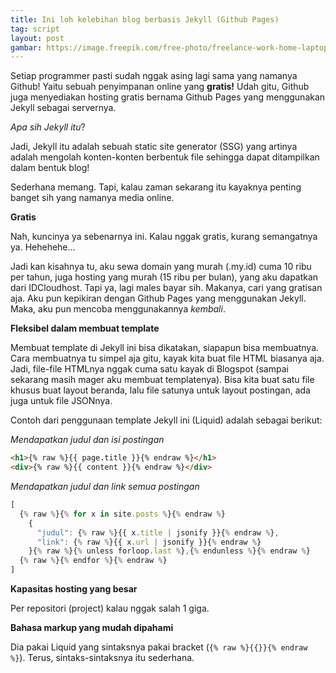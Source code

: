 ```yaml
--- 
title: Ini loh kelebihan blog berbasis Jekyll (Github Pages)
tag: script
layout: post
gambar: https://image.freepik.com/free-photo/freelance-work-home-laptop-beautiful-woman-casual-sit-floor-work-with-portable-computer-with-crossed-legs_231208-2746.jpg
--- 
```


Setiap programmer pasti sudah nggak asing lagi sama yang namanya Github! Yaitu sebuah penyimpanan online yang **gratis!** Udah gitu, Github juga menyediakan hosting gratis bernama Github Pages yang menggunakan Jekyll sebagai servernya.

_Apa sih Jekyll itu_?

Jadi, Jekyll itu adalah sebuah static site generator (SSG) yang artinya adalah mengolah konten-konten berbentuk file sehingga dapat ditampilkan dalam bentuk blog!

Sederhana memang. Tapi, kalau zaman sekarang itu kayaknya penting banget sih yang namanya media online.

**Gratis**

Nah, kuncinya ya sebenarnya ini. Kalau nggak gratis, kurang semangatnya ya. Hehehehe...

Jadi kan kisahnya tu, aku sewa domain yang murah (.my.id) cuma 10 ribu per tahun, juga hosting yang murah (15 ribu per bulan), yang aku dapatkan dari IDCloudhost. Tapi ya, lagi males bayar sih. Makanya, cari yang gratisan aja. Aku pun kepikiran dengan Github Pages yang menggunakan Jekyll. Maka, aku pun mencoba menggunakannya _kembali_.

**Fleksibel dalam membuat template**

Membuat template di Jekyll ini bisa dikatakan, siapapun bisa membuatnya. Cara membuatnya tu simpel aja gitu, kayak kita buat file HTML biasanya aja. Jadi, file-file HTMLnya nggak cuma satu kayak di Blogspot (sampai sekarang masih mager aku membuat templatenya). Bisa kita buat satu file khusus buat layout beranda, lalu file satunya untuk layout postingan, ada juga untuk file JSONnya.

Contoh dari penggunaan template Jekyll ini (Liquid) adalah sebagai berikut:

_Mendapatkan judul dan isi postingan_

```html
<h1>{% raw %}{{ page.title }}{% endraw %}</h1>
<div>{% raw %}{{ content }}{% endraw %}</div>
```

_Mendapatkan judul dan link semua postingan_

```js
[
  {% raw %}{% for x in site.posts %}{% endraw %}
    {
      "judul": {% raw %}{{ x.title | jsonify }}{% endraw %},
      "link": {% raw %}{{ x.url | jsonify }}{% endraw %}
    }{% raw %}{% unless forloop.last %},{% endunless %}{% endraw %}
  {% raw %}{% endfor %}{% endraw %}
]
```

**Kapasitas hosting yang besar**

Per repositori (project) kalau nggak salah 1 giga.

**Bahasa markup yang mudah dipahami**

Dia pakai Liquid yang sintaksnya pakai bracket (`{% raw %}{{}}{% endraw %}`). Terus, sintaks-sintaksnya itu sederhana.
